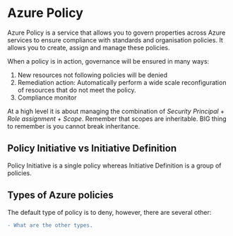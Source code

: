 # Azure Policy

Azure Policy is a service that allows you to govern properties across Azure services to ensure compliance with standards and organisation policies. It allows you to create, assign and manage these policies.

When a policy is in action, governance will be ensured in many ways:

1. New resources not following policies will be denied
2. Remediation action: Automatically perform a wide scale reconfiguration of resources that do not meet the policy.
3. Compliance monitor


At a high level it is about managing the combination of *Security Principal* + *Role assignment* + *Scope*. Remember that scopes are inheritable. BIG thing to remember is you cannot break inheritance.

## Policy Initiative vs Initiative Definition

Policy Initiative is a single policy whereas Initiative Definition is a group of policies.



## Types of Azure policies

The default type of policy is to deny, however, there are several other:

```diff
- What are the other types.
```
